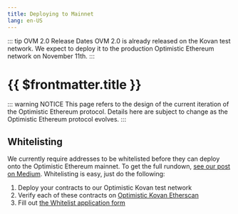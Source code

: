 ```yaml
---
title: Deploying to Mainnet
lang: en-US
---
```


::: tip OVM 2.0 Release Dates
OVM 2.0 is already released on the Kovan test network.
We expect to deploy it to the production Optimistic Ethereum network on November 11th.
:::

# {{ $frontmatter.title }}

::: warning NOTICE
This page refers to the design of the current iteration of the Optimistic Ethereum protocol.
Details here are subject to change as the Optimistic Ethereum protocol evolves.
:::


## Whitelisting

We currently require addresses to be whitelisted before they can deploy onto the Optimistic Ethereum mainnet.
To get the full rundown, [see our post on Medium](https://medium.com/ethereum-optimism/community-launch-7c9a2a9d3e84).
Whitelisting is easy, just do the following:

1. Deploy your contracts to our Optimistic Kovan test network
2. Verify each of these contracts on [Optimistic Kovan Etherscan](https://kovan-optimistic.etherscan.io)
3. Fill out [the Whitelist application form](https://p02pp4m8did.typeform.com/to/zRajq1Fl)
